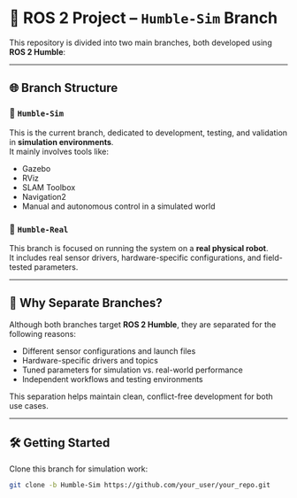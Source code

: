# 🧭 ROS 2 Project – `Humble-Sim` Branch

This repository is divided into two main branches, both developed using **ROS 2 Humble**:

---

## 🌐 Branch Structure

### 🔀 `Humble-Sim`
This is the current branch, dedicated to development, testing, and validation in **simulation environments**.  
It mainly involves tools like:

- Gazebo
- RViz
- SLAM Toolbox
- Navigation2
- Manual and autonomous control in a simulated world

### 🤖 `Humble-Real`
This branch is focused on running the system on a **real physical robot**.  
It includes real sensor drivers, hardware-specific configurations, and field-tested parameters.

---

## 🎯 Why Separate Branches?

Although both branches target **ROS 2 Humble**, they are separated for the following reasons:

- Different sensor configurations and launch files
- Hardware-specific drivers and topics
- Tuned parameters for simulation vs. real-world performance
- Independent workflows and testing environments

This separation helps maintain clean, conflict-free development for both use cases.

---

## 🛠️ Getting Started

Clone this branch for simulation work:

```bash
git clone -b Humble-Sim https://github.com/your_user/your_repo.git
